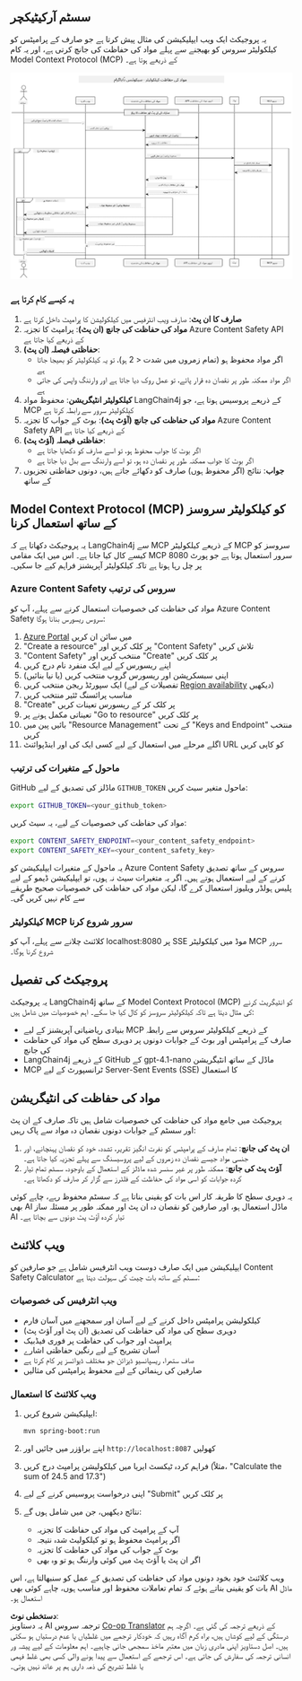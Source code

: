 <!--
CO_OP_TRANSLATOR_METADATA:
{
  "original_hash": "e5ea5e7582f70008ea9bec3b3820f20a",
  "translation_date": "2025-07-13T23:12:26+00:00",
  "source_file": "04-PracticalImplementation/samples/java/containerapp/README.md",
  "language_code": "ur"
}
-->
## سسٹم آرکیٹیکچر

یہ پروجیکٹ ایک ویب ایپلیکیشن کی مثال پیش کرتا ہے جو صارف کے پرامپٹس کو کیلکولیٹر سروس کو بھیجنے سے پہلے مواد کی حفاظت کی جانچ کرتی ہے، اور یہ کام Model Context Protocol (MCP) کے ذریعے ہوتا ہے۔

![System Architecture Diagram](../../../../../../translated_images/plant.b079fed84e945b7c2978993a16163bb53f0517cfe3548d2e442ff40d619ba4b4.ur.png)

### یہ کیسے کام کرتا ہے

1. **صارف کا ان پٹ**: صارف ویب انٹرفیس میں کیلکولیشن کا پرامپٹ داخل کرتا ہے  
2. **مواد کی حفاظت کی جانچ (ان پٹ)**: پرامپٹ کا تجزیہ Azure Content Safety API کے ذریعے کیا جاتا ہے  
3. **حفاظتی فیصلہ (ان پٹ)**:  
   - اگر مواد محفوظ ہو (تمام زمروں میں شدت < 2 ہو)، تو یہ کیلکولیٹر کو بھیجا جاتا ہے  
   - اگر مواد ممکنہ طور پر نقصان دہ قرار پائے، تو عمل روک دیا جاتا ہے اور وارننگ واپس کی جاتی ہے  
4. **کیلکولیٹر انٹیگریشن**: محفوظ مواد LangChain4j کے ذریعے پروسیس ہوتا ہے، جو MCP کیلکولیٹر سرور سے رابطہ کرتا ہے  
5. **مواد کی حفاظت کی جانچ (آؤٹ پٹ)**: بوٹ کے جواب کا تجزیہ Azure Content Safety API کے ذریعے کیا جاتا ہے  
6. **حفاظتی فیصلہ (آؤٹ پٹ)**:  
   - اگر بوٹ کا جواب محفوظ ہو، تو اسے صارف کو دکھایا جاتا ہے  
   - اگر بوٹ کا جواب ممکنہ طور پر نقصان دہ ہو، تو اسے وارننگ سے بدل دیا جاتا ہے  
7. **جواب**: نتائج (اگر محفوظ ہوں) صارف کو دکھائے جاتے ہیں، دونوں حفاظتی تجزیوں کے ساتھ

## Model Context Protocol (MCP) کو کیلکولیٹر سروسز کے ساتھ استعمال کرنا

یہ پروجیکٹ دکھاتا ہے کہ LangChain4j سے MCP کے ذریعے کیلکولیٹر MCP سروسز کو کیسے کال کیا جاتا ہے۔ اس میں ایک مقامی MCP سرور استعمال ہوتا ہے جو پورٹ 8080 پر چل رہا ہوتا ہے تاکہ کیلکولیٹر آپریشنز فراہم کیے جا سکیں۔

### Azure Content Safety سروس کی ترتیب

مواد کی حفاظت کی خصوصیات استعمال کرنے سے پہلے، آپ کو Azure Content Safety سروس ریسورس بنانا ہوگا:

1. [Azure Portal](https://portal.azure.com) میں سائن ان کریں  
2. "Create a resource" پر کلک کریں اور "Content Safety" تلاش کریں  
3. "Content Safety" منتخب کریں اور "Create" پر کلک کریں  
4. اپنے ریسورس کے لیے ایک منفرد نام درج کریں  
5. اپنی سبسکرپشن اور ریسورس گروپ منتخب کریں (یا نیا بنائیں)  
6. ایک سپورٹڈ ریجن منتخب کریں (تفصیلات کے لیے [Region availability](https://azure.microsoft.com/en-us/global-infrastructure/services/?products=cognitive-services) دیکھیں)  
7. مناسب پرائسنگ ٹئیر منتخب کریں  
8. "Create" پر کلک کر کے ریسورس تعینات کریں  
9. تعیناتی مکمل ہونے پر "Go to resource" پر کلک کریں  
10. بائیں پین میں "Resource Management" کے تحت "Keys and Endpoint" منتخب کریں  
11. اگلے مرحلے میں استعمال کے لیے کسی ایک کی اور اینڈپوائنٹ URL کو کاپی کریں

### ماحول کے متغیرات کی ترتیب

GitHub ماڈلز کی تصدیق کے لیے `GITHUB_TOKEN` ماحول متغیر سیٹ کریں:  
```sh
export GITHUB_TOKEN=<your_github_token>
```

مواد کی حفاظت کی خصوصیات کے لیے، یہ سیٹ کریں:  
```sh
export CONTENT_SAFETY_ENDPOINT=<your_content_safety_endpoint>
export CONTENT_SAFETY_KEY=<your_content_safety_key>
```

یہ ماحول کے متغیرات ایپلیکیشن کو Azure Content Safety سروس کے ساتھ تصدیق کرنے کے لیے استعمال ہوتے ہیں۔ اگر یہ متغیرات سیٹ نہ ہوں، تو ایپلیکیشن ڈیمو کے لیے پلیس ہولڈر ویلیوز استعمال کرے گا، لیکن مواد کی حفاظت کی خصوصیات صحیح طریقے سے کام نہیں کریں گی۔

### کیلکولیٹر MCP سرور شروع کرنا

کلائنٹ چلانے سے پہلے، آپ کو localhost:8080 پر SSE موڈ میں کیلکولیٹر MCP سرور شروع کرنا ہوگا۔

## پروجیکٹ کی تفصیل

یہ پروجیکٹ LangChain4j کے ساتھ Model Context Protocol (MCP) کو انٹیگریٹ کرنے کی مثال دیتا ہے تاکہ کیلکولیٹر سروسز کو کال کیا جا سکے۔ اہم خصوصیات میں شامل ہیں:

- بنیادی ریاضیاتی آپریشنز کے لیے MCP کے ذریعے کیلکولیٹر سروس سے رابطہ  
- صارف کے پرامپٹس اور بوٹ کے جوابات دونوں پر دوہری سطح کی مواد کی حفاظت کی جانچ  
- LangChain4j کے ذریعے GitHub کے gpt-4.1-nano ماڈل کے ساتھ انٹیگریشن  
- MCP ٹرانسپورٹ کے لیے Server-Sent Events (SSE) کا استعمال

## مواد کی حفاظت کی انٹیگریشن

پروجیکٹ میں جامع مواد کی حفاظت کی خصوصیات شامل ہیں تاکہ صارف کے ان پٹ اور سسٹم کے جوابات دونوں نقصان دہ مواد سے پاک رہیں:

1. **ان پٹ کی جانچ**: تمام صارف کے پرامپٹس کو نفرت انگیز تقریر، تشدد، خود کو نقصان پہنچانے، اور جنسی مواد جیسے نقصان دہ زمروں کے لیے پروسیسنگ سے پہلے تجزیہ کیا جاتا ہے۔  
2. **آؤٹ پٹ کی جانچ**: ممکنہ طور پر غیر سنسر شدہ ماڈلز کے استعمال کے باوجود، سسٹم تمام تیار کردہ جوابات کو اسی مواد کی حفاظت کے فلٹرز سے گزار کر صارف کو دکھاتا ہے۔

یہ دوہری سطح کا طریقہ کار اس بات کو یقینی بناتا ہے کہ سسٹم محفوظ رہے، چاہے کوئی بھی AI ماڈل استعمال ہو، اور صارفین کو نقصان دہ ان پٹ اور ممکنہ طور پر مسئلہ ساز AI تیار کردہ آؤٹ پٹ دونوں سے بچاتا ہے۔

## ویب کلائنٹ

ایپلیکیشن میں ایک صارف دوست ویب انٹرفیس شامل ہے جو صارفین کو Content Safety Calculator سسٹم کے ساتھ بات چیت کی سہولت دیتا ہے:

### ویب انٹرفیس کی خصوصیات

- کیلکولیشن پرامپٹس داخل کرنے کے لیے آسان اور سمجھنے میں آسان فارم  
- دوہری سطح کی مواد کی حفاظت کی تصدیق (ان پٹ اور آؤٹ پٹ)  
- پرامپٹ اور جواب کی حفاظت پر فوری فیڈبیک  
- آسان تشریح کے لیے رنگین حفاظتی اشارے  
- صاف ستھرا، ریسپانسیو ڈیزائن جو مختلف ڈیوائسز پر کام کرتا ہے  
- صارفین کی رہنمائی کے لیے محفوظ پرامپٹس کی مثالیں

### ویب کلائنٹ کا استعمال

1. ایپلیکیشن شروع کریں:  
   ```sh
   mvn spring-boot:run
   ```

2. اپنے براؤزر میں جائیں اور `http://localhost:8087` کھولیں

3. فراہم کردہ ٹیکسٹ ایریا میں کیلکولیشن پرامپٹ درج کریں (مثلاً، "Calculate the sum of 24.5 and 17.3")

4. اپنی درخواست پروسیس کرنے کے لیے "Submit" پر کلک کریں

5. نتائج دیکھیں، جن میں شامل ہوں گے:  
   - آپ کے پرامپٹ کی مواد کی حفاظت کا تجزیہ  
   - اگر پرامپٹ محفوظ ہو تو کیلکولیٹ شدہ نتیجہ  
   - بوٹ کے جواب کی مواد کی حفاظت کا تجزیہ  
   - اگر ان پٹ یا آؤٹ پٹ میں کوئی وارننگ ہو تو وہ بھی

ویب کلائنٹ خود بخود دونوں مواد کی حفاظت کی تصدیق کے عمل کو سنبھالتا ہے، اس بات کو یقینی بناتے ہوئے کہ تمام تعاملات محفوظ اور مناسب ہوں، چاہے کوئی بھی AI ماڈل استعمال ہو۔

**دستخطی نوٹ**:  
یہ دستاویز AI ترجمہ سروس [Co-op Translator](https://github.com/Azure/co-op-translator) کے ذریعے ترجمہ کی گئی ہے۔ اگرچہ ہم درستگی کے لیے کوشاں ہیں، براہ کرم آگاہ رہیں کہ خودکار ترجمے میں غلطیاں یا عدم درستیاں ہو سکتی ہیں۔ اصل دستاویز اپنی مادری زبان میں معتبر ماخذ سمجھی جانی چاہیے۔ اہم معلومات کے لیے پیشہ ور انسانی ترجمہ کی سفارش کی جاتی ہے۔ اس ترجمے کے استعمال سے پیدا ہونے والی کسی بھی غلط فہمی یا غلط تشریح کی ذمہ داری ہم پر عائد نہیں ہوتی۔